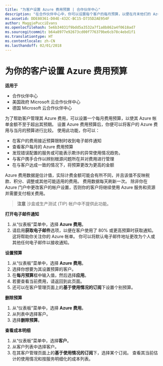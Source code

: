 ```yaml
---
title: "为客户设置 Azure 费用预算 | 合作伙伴中心"
description: "在合作伙伴中心中，你可以设置每个客户的每月预算，以便在月末他们的 Azure 帐单不会让他们吃惊不已。"
ms.assetid: DDE80361-D04E-432C-BC15-D735D2AE954F
author: MaggiePucciEvans
ms.openlocfilehash: 5e6b34031f9bdd5a3532a7f1a8b862a4f0618ad7
ms.sourcegitcommit: b64a8977e92673cd00f776379be6cb78c4ebd1f1
ms.translationtype: HT
ms.contentlocale: zh-CN
ms.lasthandoff: 02/01/2018
---
```

# <a name="set-an-azure-spending-budget-for-your-customers"></a>为你的客户设置 Azure 费用预算

**适用于**

-  合作伙伴中心
-  美国政府 Microsoft 云合作伙伴中心
-  德国 Microsoft 云合作伙伴中心

为了帮助客户管理其 Azure 费用，可以设置一个每月费用预算，以使其 Azure 帐单金额不至于超出其预期。 设置 Azure 费用预算后，你便可以将客户的 Azure 费用与当月的预算进行比较。 使用此功能，你可以： 

-   在客户的费用接近预算限制时收到电子邮件通知
-   查看客户每月的 Azure 费用预算
-   发现错误配置的服务或可能表示欺诈的异常使用情况趋势。
-   与客户携手合作以辨别根源问题所在并对费用进行管理
-   在与客户达成一致的情况下，将预算更改为更高的金额

Azure 费用数据是估计值，实际计费金额可能会有所不同，并且该值不反映税款、积分、调整或其他可能适用的费用。 费用数据每天刷新一次。 除非你在 Azure 门户中更改客户的帐户设置，否则你的客户将继续使用 Azure 服务和资源并需要支付相关费用。 

>**注意** 沙盒或生产测试 (TIP) 帐户中不提供此功能。

**打开电子邮件通知**
1.  从“仪表板”菜单中，选择 **Azure 费用**。
2.  请启用**获取电子邮件**选项，以便在客户使用了 80% 或更高预算时获取通知。 这将帮助你关注你的 Azure 帐单。 你可以将默认电子邮件地址更改为个人或其他任何电子邮件以接收通知。

**设置预算**
1.  从“仪表板”菜单中，选择 **Azure 费用**。
2.  选择你想要为其设置预算的客户。 
3. 在**每月预算**框中输入值，然后选择**应用**。
4.  若要查看当前费用，请返回到此页面。
5.  还可以在客户管理页面上的**基于使用情况的订阅**下设置个别预算。

**删除预算**
1.  从“仪表板”菜单中，选择 **Azure 费用**。
2.  从列表中选择客户。
3.  选择**删除预算**。

**查看成本明细**
1.  从“仪表板”菜单中，选择**客户**。
2.  从客户列表中选择客户。
3.  在其客户管理页面上的**基于使用情况的订阅**下，选择某个订阅。 查看其当前估计的使用情况和按服务明细化的成本列表。


 

 



